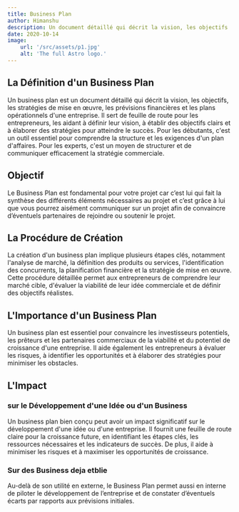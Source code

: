 ```yaml
---
title: Business Plan  
author: Himanshu
description: Un document détaillé qui décrit la vision, les objectifs
date: 2020-10-14
image:
    url: '/src/assets/p1.jpg'
    alt: 'The full Astro logo.'
---
```


## La Définition d'un Business Plan
Un business plan est un document détaillé qui décrit la vision, les objectifs, les stratégies de mise en œuvre, les prévisions financières et les plans opérationnels d'une entreprise. Il sert de feuille de route pour les entrepreneurs, les aidant à définir leur vision, à établir des objectifs clairs et à élaborer des stratégies pour atteindre le succès. Pour les débutants, c'est un outil essentiel pour comprendre la structure et les exigences d'un plan d'affaires. Pour les experts, c'est un moyen de structurer et de communiquer efficacement la stratégie commerciale.

## Objectif

Le Business Plan est fondamental pour votre projet car c’est lui qui fait la synthèse des
différents éléments nécessaires au projet et c’est grâce à lui que vous pourrez aisément
communiquer sur un projet afin de convaincre d’éventuels partenaires de rejoindre ou
soutenir le projet.

## La Procédure de Création
La création d'un business plan implique plusieurs étapes clés, notamment l'analyse de marché, la définition des produits ou services, l'identification des concurrents, la planification financière et la stratégie de mise en œuvre. Cette procédure détaillée permet aux entrepreneurs de comprendre leur marché cible, d'évaluer la viabilité de leur idée commerciale et de définir des objectifs réalistes.

## L'Importance d'un Business Plan
Un business plan est essentiel pour convaincre les investisseurs potentiels, les prêteurs et les partenaires commerciaux de la viabilité et du potentiel de croissance d'une entreprise. Il aide également les entrepreneurs à évaluer les risques, à identifier les opportunités et à élaborer des stratégies pour minimiser les obstacles.

## L'Impact 

### sur le Développement d'une Idée ou d'un Business
Un business plan bien conçu peut avoir un impact significatif sur le développement d'une idée ou d'une entreprise. Il fournit une feuille de route claire pour la croissance future, en identifiant les étapes clés, les ressources nécessaires et les indicateurs de succès. De plus, il aide à minimiser les risques et à maximiser les opportunités de croissance.

### Sur des Business deja etblie

Au-delà de son utilité en externe, le Business Plan permet aussi en interne de piloter le
développement de l’entreprise et de constater d’éventuels écarts par rapports aux prévisions
initiales.
